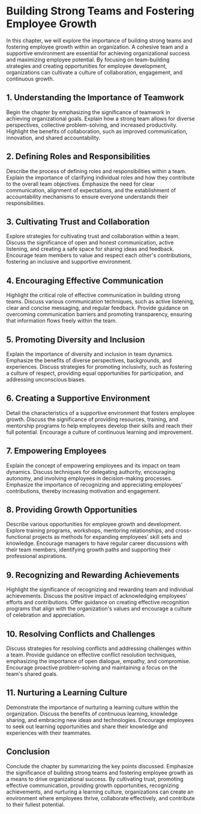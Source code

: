 # Building Strong Teams and Fostering Employee Growth

In this chapter, we will explore the importance of building strong teams and fostering employee growth within an organization. A cohesive team and a supportive environment are essential for achieving organizational success and maximizing employee potential. By focusing on team-building strategies and creating opportunities for employee development, organizations can cultivate a culture of collaboration, engagement, and continuous growth.

## 1\. Understanding the Importance of Teamwork

Begin the chapter by emphasizing the significance of teamwork in achieving organizational goals. Explain how a strong team allows for diverse perspectives, collective problem-solving, and increased productivity. Highlight the benefits of collaboration, such as improved communication, innovation, and shared accountability.

## 2\. Defining Roles and Responsibilities

Describe the process of defining roles and responsibilities within a team. Explain the importance of clarifying individual roles and how they contribute to the overall team objectives. Emphasize the need for clear communication, alignment of expectations, and the establishment of accountability mechanisms to ensure everyone understands their responsibilities.

## 3\. Cultivating Trust and Collaboration

Explore strategies for cultivating trust and collaboration within a team. Discuss the significance of open and honest communication, active listening, and creating a safe space for sharing ideas and feedback. Encourage team members to value and respect each other's contributions, fostering an inclusive and supportive environment.

## 4\. Encouraging Effective Communication

Highlight the critical role of effective communication in building strong teams. Discuss various communication techniques, such as active listening, clear and concise messaging, and regular feedback. Provide guidance on overcoming communication barriers and promoting transparency, ensuring that information flows freely within the team.

## 5\. Promoting Diversity and Inclusion

Explain the importance of diversity and inclusion in team dynamics. Emphasize the benefits of diverse perspectives, backgrounds, and experiences. Discuss strategies for promoting inclusivity, such as fostering a culture of respect, providing equal opportunities for participation, and addressing unconscious biases.

## 6\. Creating a Supportive Environment

Detail the characteristics of a supportive environment that fosters employee growth. Discuss the significance of providing resources, training, and mentorship programs to help employees develop their skills and reach their full potential. Encourage a culture of continuous learning and improvement.

## 7\. Empowering Employees

Explain the concept of empowering employees and its impact on team dynamics. Discuss techniques for delegating authority, encouraging autonomy, and involving employees in decision-making processes. Emphasize the importance of recognizing and appreciating employees' contributions, thereby increasing motivation and engagement.

## 8\. Providing Growth Opportunities

Describe various opportunities for employee growth and development. Explore training programs, workshops, mentoring relationships, and cross-functional projects as methods for expanding employees' skill sets and knowledge. Encourage managers to have regular career discussions with their team members, identifying growth paths and supporting their professional aspirations.

## 9\. Recognizing and Rewarding Achievements

Highlight the significance of recognizing and rewarding team and individual achievements. Discuss the positive impact of acknowledging employees' efforts and contributions. Offer guidance on creating effective recognition programs that align with the organization's values and encourage a culture of celebration and appreciation.

## 10\. Resolving Conflicts and Challenges

Discuss strategies for resolving conflicts and addressing challenges within a team. Provide guidance on effective conflict resolution techniques, emphasizing the importance of open dialogue, empathy, and compromise. Encourage proactive problem-solving and maintaining a focus on the team's shared goals.

## 11\. Nurturing a Learning Culture

Demonstrate the importance of nurturing a learning culture within the organization. Discuss the benefits of continuous learning, knowledge sharing, and embracing new ideas and technologies. Encourage employees to seek out learning opportunities and share their knowledge and experiences with their teammates.

## Conclusion

Conclude the chapter by summarizing the key points discussed. Emphasize the significance of building strong teams and fostering employee growth as a means to drive organizational success. By cultivating trust, promoting effective communication, providing growth opportunities, recognizing achievements, and nurturing a learning culture, organizations can create an environment where employees thrive, collaborate effectively, and contribute to their fullest potential.
